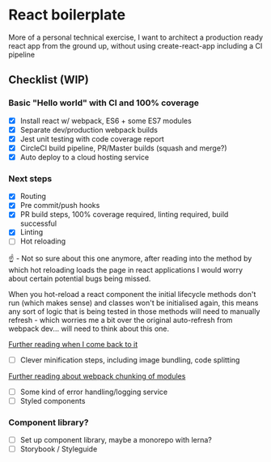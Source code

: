 # React boilerplate

More of a personal technical exercise, I want to architect a production ready react app from the ground up, without using create-react-app including a CI pipeline

## Checklist (WIP)

### Basic "Hello world" with CI and 100% coverage
- [x] Install react w/ webpack, ES6 + some ES7 modules
- [x] Separate dev/production webpack builds
- [x] Jest unit testing with code coverage report
- [x] CircleCI build pipeline, PR/Master builds (squash and merge?)
- [x] Auto deploy to a cloud hosting service

### Next steps
- [x] Routing
- [x] Pre commit/push hooks
- [x] PR build steps, 100% coverage required, linting required, build successful
- [x] Linting
- [ ] Hot reloading

:point_up: - Not so sure about this one anymore, after reading into the method by which hot reloading loads the page in react applications I would worry about certain potential bugs being missed.

When you hot-reload a react component the initial lifecycle methods don't run (which makes sense) and classes won't be initialised again, this means any sort of logic that is being tested in those methods will need to manually refresh - which worries me a bit over the original auto-refresh from webpack dev... will need to think about this one.

[Further reading when I come back to it](https://webpack.js.org/guides/hot-module-replacement/)

- [ ] Clever minification steps, including image bundling, code splitting

[Further reading about webpack chunking of modules](https://webpack.js.org/guides/caching/)

- [ ] Some kind of error handling/logging service
- [ ] Styled components

### Component library?
- [ ] Set up component library, maybe a monorepo with lerna?
- [ ] Storybook / Styleguide
